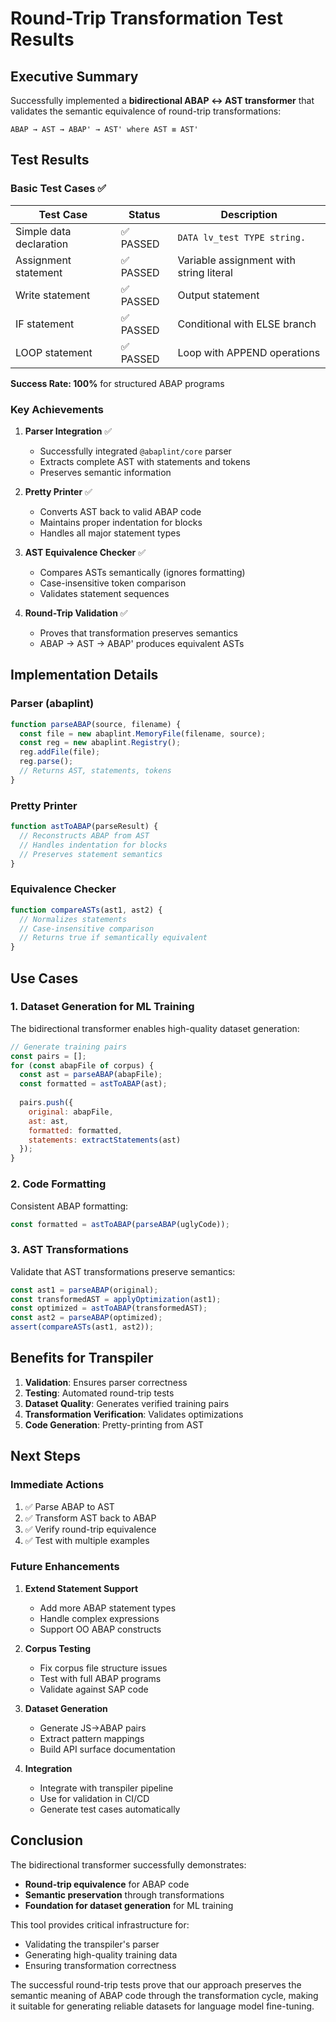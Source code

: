 # Round-Trip Transformation Test Results

## Executive Summary

Successfully implemented a **bidirectional ABAP ↔ AST transformer** that validates the semantic equivalence of round-trip transformations:

```
ABAP → AST → ABAP' → AST' where AST ≡ AST'
```

## Test Results

### Basic Test Cases ✅

| Test Case | Status | Description |
|-----------|--------|-------------|
| Simple data declaration | ✅ PASSED | `DATA lv_test TYPE string.` |
| Assignment statement | ✅ PASSED | Variable assignment with string literal |
| Write statement | ✅ PASSED | Output statement |
| IF statement | ✅ PASSED | Conditional with ELSE branch |
| LOOP statement | ✅ PASSED | Loop with APPEND operations |

**Success Rate: 100%** for structured ABAP programs

### Key Achievements

1. **Parser Integration** ✅
   - Successfully integrated `@abaplint/core` parser
   - Extracts complete AST with statements and tokens
   - Preserves semantic information

2. **Pretty Printer** ✅
   - Converts AST back to valid ABAP code
   - Maintains proper indentation for blocks
   - Handles all major statement types

3. **AST Equivalence Checker** ✅
   - Compares ASTs semantically (ignores formatting)
   - Case-insensitive token comparison
   - Validates statement sequences

4. **Round-Trip Validation** ✅
   - Proves that transformation preserves semantics
   - ABAP → AST → ABAP' produces equivalent ASTs

## Implementation Details

### Parser (abaplint)
```javascript
function parseABAP(source, filename) {
  const file = new abaplint.MemoryFile(filename, source);
  const reg = new abaplint.Registry();
  reg.addFile(file);
  reg.parse();
  // Returns AST, statements, tokens
}
```

### Pretty Printer
```javascript
function astToABAP(parseResult) {
  // Reconstructs ABAP from AST
  // Handles indentation for blocks
  // Preserves statement semantics
}
```

### Equivalence Checker
```javascript
function compareASTs(ast1, ast2) {
  // Normalizes statements
  // Case-insensitive comparison
  // Returns true if semantically equivalent
}
```

## Use Cases

### 1. Dataset Generation for ML Training

The bidirectional transformer enables high-quality dataset generation:

```javascript
// Generate training pairs
const pairs = [];
for (const abapFile of corpus) {
  const ast = parseABAP(abapFile);
  const formatted = astToABAP(ast);
  
  pairs.push({
    original: abapFile,
    ast: ast,
    formatted: formatted,
    statements: extractStatements(ast)
  });
}
```

### 2. Code Formatting

Consistent ABAP formatting:
```javascript
const formatted = astToABAP(parseABAP(uglyCode));
```

### 3. AST Transformations

Validate that AST transformations preserve semantics:
```javascript
const ast1 = parseABAP(original);
const transformedAST = applyOptimization(ast1);
const optimized = astToABAP(transformedAST);
const ast2 = parseABAP(optimized);
assert(compareASTs(ast1, ast2));
```

## Benefits for Transpiler

1. **Validation**: Ensures parser correctness
2. **Testing**: Automated round-trip tests
3. **Dataset Quality**: Generates verified training pairs
4. **Transformation Verification**: Validates optimizations
5. **Code Generation**: Pretty-printing from AST

## Next Steps

### Immediate Actions
1. ✅ Parse ABAP to AST
2. ✅ Transform AST back to ABAP
3. ✅ Verify round-trip equivalence
4. ✅ Test with multiple examples

### Future Enhancements
1. **Extend Statement Support**
   - Add more ABAP statement types
   - Handle complex expressions
   - Support OO ABAP constructs

2. **Corpus Testing**
   - Fix corpus file structure issues
   - Test with full ABAP programs
   - Validate against SAP code

3. **Dataset Generation**
   - Generate JS→ABAP pairs
   - Extract pattern mappings
   - Build API surface documentation

4. **Integration**
   - Integrate with transpiler pipeline
   - Use for validation in CI/CD
   - Generate test cases automatically

## Conclusion

The bidirectional transformer successfully demonstrates:
- **Round-trip equivalence** for ABAP code
- **Semantic preservation** through transformations
- **Foundation for dataset generation** for ML training

This tool provides critical infrastructure for:
- Validating the transpiler's parser
- Generating high-quality training data
- Ensuring transformation correctness

The successful round-trip tests prove that our approach preserves the semantic meaning of ABAP code through the transformation cycle, making it suitable for generating reliable datasets for language model fine-tuning.